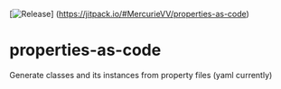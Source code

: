 [![Release](https://jitpack.io/v/MercurieVV/properties-as-code.svg)]
(https://jitpack.io/#MercurieVV/properties-as-code)
# properties-as-code
Generate classes and its instances from property files (yaml currently)
